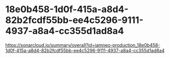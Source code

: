 # 18e0b458-1d0f-415a-a8d4-82b2fcdf55bb-ee4c5296-9111-4937-a8a4-cc355d1ad8a4
https://sonarcloud.io/summary/overall?id=iamneo-production_18e0b458-1d0f-415a-a8d4-82b2fcdf55bb-ee4c5296-9111-4937-a8a4-cc355d1ad8a4
